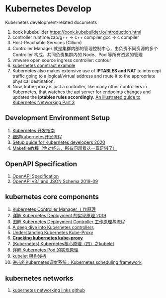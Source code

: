 # Kubernetes Develop

<p>Kubernetes development-related documents</p>

1. book kubebuilder <https://book.kubebuilder.io/introduction.html>
2. controller runtime/zap/g++ => c++ compiler gcc => c compiler
3. Host-Reachable Services (Cilium)
4. Controller Manager 就是集群内部的管理控制中心，由负责不同资源的多个 Controller 构成，共同负责集群内的 Node、Pod 等所有资源的管理
5. vmware open source ingress controller: contour
6. [kubernetes conntract example](https://www.digitalocean.com/community/tutorials/how-to-inspect-kubernetes-networking)
7. Kubernetes also makes extensive use of **IPTABLES and NAT** to intercept traffic going to a logical/virtual address and route it to the appropriate physical destination.
8. Now, kube-proxy is just a controller, like many other controllers in Kubernetes, that watches the api server for endpoints changes and updates the **iptables rules accordingly**. [An illustrated guide to Kubernetes Networking Part 3](https://itnext.io/an-illustrated-guide-to-kubernetes-networking-part-3-f35957784c8e)

## Development Environment Setup
1. [Kubernetes 开发指南](https://developer.ibm.com/zh/articles/os-kubernetes-developer-guide/)
2. [细述kubernetes开发流程](https://www.cnblogs.com/linuxprobe-sarah/p/10860273.html)
3. [Setup guide for Kubernetes developers 2020](https://developer.ibm.com/components/kubernetes/articles/setup-guide-for-kubernetes-developers/)
4. [Makefile教程（绝对经典，所有问题看这一篇足够了）](https://blog.csdn.net/weixin_38391755/article/details/80380786)

## OpenAPI Specification
1. [OpenAPI Specification](https://github.com/OAI/OpenAPI-Specification/blob/master/versions/3.0.0.md)
2. [OpenAPI v3.1 and JSON Schema 2019-09](https://apisyouwonthate.com/blog/openapi-v31-and-json-schema-2019-09)


## kubernetes core components
1. [Kubernetes Controller Manager 工作原理](http://dockone.io/article/9557)
2. [详解 Kubernetes Deployment 的实现原理 2019](https://draveness.me/kubernetes-deployment/)
3. [图解 Kubernetes Deployment Controller 工作原理与流程](https://juejin.im/post/5df8e971f265da3393098741#heading-1)
4. [A deep dive into Kubernetes controllers](https://engineering.bitnami.com/articles/a-deep-dive-into-kubernetes-controllers.html)
5. [Understanding Kubernetes Kube-Proxy](https://cloud.tencent.com/developer/article/1501772)
6. [**Cracking kubernetes kube-proxy**](https://arthurchiao.art/blog/cracking-k8s-node-proxy/)
7. [[Kubernetes] Kubernetes核心原理（四）之kubelet](https://www.huweihuang.com/article/kubernetes/core-principle/kubernetes-core-principle-kubelet/)
8. [详解 Kubernetes Pod 的实现原理](https://www.infoq.cn/article/fmTSPqdyx0AFjMsrmNvG?utm_source=related_read_bottom&utm_medium=article)
9. [kubelet 架构浅析](https://zhuanlan.zhihu.com/p/111241825)
10. [进击的Kubernetes调度系统：Kubernetes scheduling framework](https://zhuanlan.zhihu.com/p/158069604)

## kubernetes networks
1. [kubernetes networking links github](https://github.com/nleiva/kubernetes-networking-links)